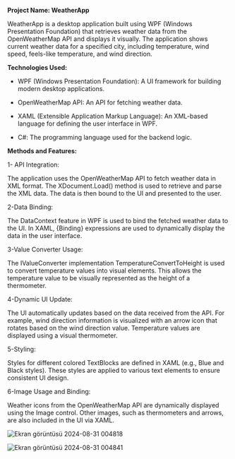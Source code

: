 **Project Name: WeatherApp**

WeatherApp is a desktop application built using WPF (Windows Presentation Foundation) that retrieves weather data from the OpenWeatherMap API and displays it visually. 
The application shows current weather data for a specified city, including temperature, wind speed, feels-like temperature, and wind direction.

**Technologies Used:**
- WPF (Windows Presentation Foundation): A UI framework for building modern desktop applications.
 
- OpenWeatherMap API: An API for fetching weather data.
  
- XAML (Extensible Application Markup Language): An XML-based language for defining the user interface in WPF.
  
- C#: The programming language used for the backend logic.
  
**Methods and Features:**

1- API Integration:

The application uses the OpenWeatherMap API to fetch weather data in XML format.
The XDocument.Load() method is used to retrieve and parse the XML data.
The data is then bound to the UI and presented to the user.

2-Data Binding:

The DataContext feature in WPF is used to bind the fetched weather data to the UI.
In XAML, {Binding} expressions are used to dynamically display the data in the user interface.

3-Value Converter Usage:

The IValueConverter implementation TemperatureConvertToHeight is used to convert temperature values into visual elements.
This allows the temperature value to be visually represented as the height of a thermometer.

4-Dynamic UI Update:

The UI automatically updates based on the data received from the API. For example, wind direction information is visualized with an arrow icon that rotates based on the wind direction value.
Temperature values are displayed using a visual thermometer.

5-Styling:

Styles for different colored TextBlocks are defined in XAML (e.g., Blue and Black styles).
These styles are applied to various text elements to ensure consistent UI design.

6-Image Usage and Binding:

Weather icons from the OpenWeatherMap API are dynamically displayed using the Image control.
Other images, such as thermometers and arrows, are also included in the UI via XAML.


![Ekran görüntüsü 2024-08-31 004818](https://github.com/user-attachments/assets/08295c6f-26be-4ce6-8287-3bab938f18da)



![Ekran görüntüsü 2024-08-31 004841](https://github.com/user-attachments/assets/1d8e6464-71f2-4b09-99a9-113bd63eb39a)
